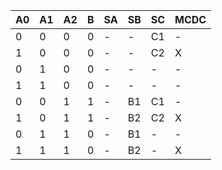 | A0 | A1 | A2 | B | SA | SB | SC | MCDC |
| --- | --- | --- | --- | --- | --- | --- | --- |
| 0 | 0 | 0 | 0 | - | - | C1 | - |
| 1 | 0 | 0 | 0 | - | - | C2 | X |
| 0 | 1 | 0 | 0 | - | - | - | - |
| 1 | 1 | 0 | 0 | - | - | - | - |
| 0 | 0 | 1 | 1 | - | B1 | C1 | - |
| 1 | 0 | 1 | 1 | - | B2 | C2 | X |
| 0 | 1 | 1 | 0 | - | B1 | - | - |
| 1 | 1 | 1 | 0 | - | B2 | - | X |
